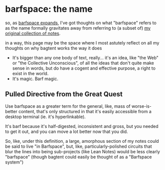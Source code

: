 # barfspace: the name

so, as [barfspace expands][big quest], I've got thoughts on what "barfspace" refers to as the name formally gravitates away from referring to (a subset of) [my original collection of notes][OBR].

in a way, this page may be the space where I most astutely reflect on all my thoughts on why bagtent works the way it does

[big quest]: f3f3d6ba-6342-415a-9f3b-ab4f1d75a692.md
[OBR]: 7f9a66a0-38fc-49e0-8489-270cdd3036ee.md

- It's bigger than any one body of text, really... it's an idea, like "the Web" or "the Collective Unconscious", of all the ideas that don't quite make sense in words, but do have a cogent and effective purpose, a right to exist in the world.
- It's magic. Barf magic.

## Pulled Directive from the Great Quest

Use barfspace as a greater term for the general, like, mass of worse-is-better content, that's only structured in that it's easily accessible from a desktop terminal (ie. it's hyperlinkable).

It's barf because it's half-digested, inconsistent and gross, but you needed to get it out, and you can move a lot better now that you did.

So, like, under this definition, a large, amorphous section of my notes could be said to live "in Barfspace", but, like, particularly-polished circuits that blur the lines into being sub-projects (like Lean Notes) would be less clearly "barfspace" (though bagtent could easily be thought of as a "Barfspace system")
